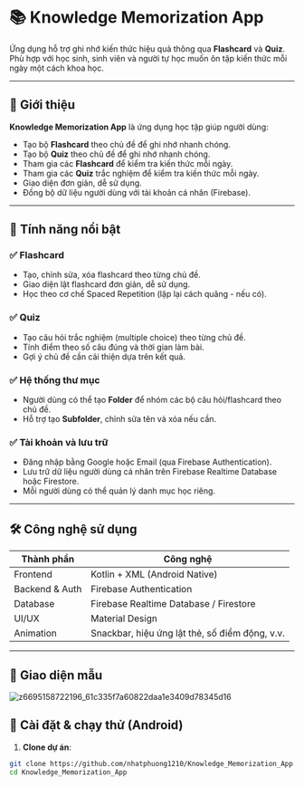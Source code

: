 # 📚 Knowledge Memorization App

Ứng dụng hỗ trợ ghi nhớ kiến thức hiệu quả thông qua **Flashcard** và **Quiz**. Phù hợp với học sinh, sinh viên và người tự học muốn ôn tập kiến thức mỗi ngày một cách khoa học.

---

## 🚀 Giới thiệu

**Knowledge Memorization App** là ứng dụng học tập giúp người dùng:

- Tạo bộ **Flashcard** theo chủ đề để ghi nhớ nhanh chóng.
- Tạo bộ **Quiz** theo chủ đề để ghi nhớ nhanh chóng.
- Tham gia các **Flashcard** để kiểm tra kiến thức mỗi ngày.
- Tham gia các **Quiz** trắc nghiệm để kiểm tra kiến thức mỗi ngày.
- Giao diện đơn giản, dễ sử dụng.
- Đồng bộ dữ liệu người dùng với tài khoản cá nhân (Firebase).

---

## 🎯 Tính năng nổi bật

### ✅ Flashcard
- Tạo, chỉnh sửa, xóa flashcard theo từng chủ đề.
- Giao diện lật flashcard đơn giản, dễ sử dụng.
- Học theo cơ chế Spaced Repetition (lặp lại cách quãng - nếu có).

### ✅ Quiz
- Tạo câu hỏi trắc nghiệm (multiple choice) theo từng chủ đề.
- Tính điểm theo số câu đúng và thời gian làm bài.
- Gợi ý chủ đề cần cải thiện dựa trên kết quả.

### ✅ Hệ thống thư mục
- Người dùng có thể tạo **Folder** để nhóm các bộ câu hỏi/flashcard theo chủ đề.
- Hỗ trợ tạo **Subfolder**, chỉnh sửa tên và xóa nếu cần.

### ✅ Tài khoản và lưu trữ
- Đăng nhập bằng Google hoặc Email (qua Firebase Authentication).
- Lưu trữ dữ liệu người dùng cá nhân trên Firebase Realtime Database hoặc Firestore.
- Mỗi người dùng có thể quản lý danh mục học riêng.

---

## 🛠️ Công nghệ sử dụng

| Thành phần | Công nghệ |
|------------|-----------|
| Frontend | Kotlin + XML (Android Native) |
| Backend & Auth | Firebase Authentication |
| Database | Firebase Realtime Database / Firestore |
| UI/UX | Material Design |
| Animation | Snackbar, hiệu ứng lật thẻ, số điểm động, v.v. |

---

## 📱 Giao diện mẫu
![z6695158722196_61c335f7a60822daa1e3409d78345d16](https://github.com/user-attachments/assets/100b0915-338d-4aad-8318-5b474c1db7ee)


## 🔧 Cài đặt & chạy thử (Android)

1. **Clone dự án**:
```bash
git clone https://github.com/nhatphuong1210/Knowledge_Memorization_App.git
cd Knowledge_Memorization_App
